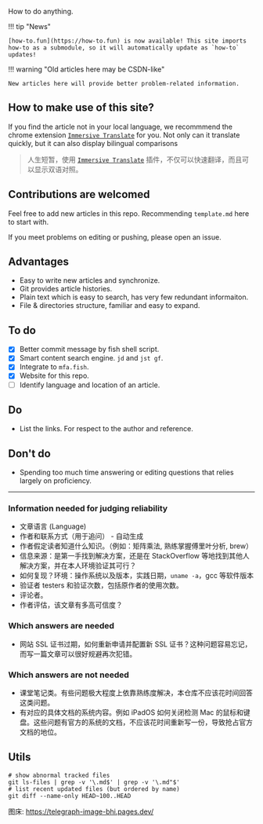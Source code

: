 How to do anything.

!!! tip "News"

    [how-to.fun](https://how-to.fun) is now available! This site imports how-to as a submodule, so it will automatically update as `how-to` updates!

!!! warning "Old articles here may be CSDN-like"

    New articles here will provide better problem-related information.

## How to make use of this site?

If you find the article not in your local language, we recommmend the chrome extension [`Immersive Translate`](https://immersivetranslate.com/) for you. Not only can it translate quickly, but it can also display bilingual comparisons

> 人生短暂，使用 [`Immersive Translate`](https://immersivetranslate.com/) 插件，不仅可以快速翻译，而且可以显示双语对照。

## Contributions are welcomed

Feel free to add new articles in this repo. Recommending `template.md` here to start with.

If you meet problems on editing or pushing, please open an issue.

## Advantages

- Easy to write new articles and synchronize.
- Git provides article histories.
- Plain text which is easy to search, has very few redundant informaiton.
- File & directories structure, familiar and easy to expand.

## To do

- [x] Better commit message by fish shell script.
- [x] Smart content search engine. `jd` and `jst gf`.
- [x] Integrate to `mfa.fish`.
- [x] Website for this repo.
- [ ] Identify language and location of an article.

## Do

- List the links. For respect to the author and reference.

## Don't do

- Spending too much time answering or editing questions that relies largely on proficiency.

---

### Information needed for judging reliability

- 文章语言 (Language)
- 作者和联系方式（用于追问） - 自动生成
- 作者假定读者知道什么知识。（例如：矩阵乘法, 熟练掌握傅里叶分析, brew）
- 信息来源：是第一手找到解决方案，还是在 StackOverflow 等地找到其他人解决方案，并在本人环境验证其可行？
- 如何复现？环境：操作系统以及版本，实践日期，`uname -a`，gcc 等软件版本
- 验证者 testers 和验证次数，包括原作者的使用次数。
- 评论者。
- 作者评估，该文章有多高可信度？

### Which answers are needed

- 网站 SSL 证书过期，如何重新申请并配置新 SSL 证书？这种问题容易忘记，而写一篇文章可以很好规避再次犯错。

### Which answers are not needed

- 课堂笔记类。有些问题极大程度上依靠熟练度解决，本仓库不应该花时间回答这类问题。
- 有对应的具体文档的系统内容。例如 iPadOS 如何关闭检测 Mac 的鼠标和键盘。这些问题有官方的系统的文档，不应该花时间重新写一份，导致抢占官方文档的地位。

## Utils

```
# show abnormal tracked files
git ls-files | grep -v '\.md$' | grep -v '\.md"$'
# list recent updated files (but ordered by name)
git diff --name-only HEAD~100..HEAD
```

图床: https://telegraph-image-bhi.pages.dev/

